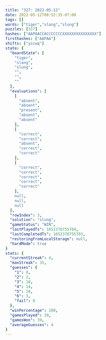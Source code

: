```yaml
---
title: "327: 2022-05-12"
date: 2022-05-12T08:52:35-07:00
tags: []
words: ["tiger","slang","slung"]
puzzles: [327]
hashes: ["AAPAACCACCCCCCCXXXXXXXXXXXXXXX"]
firsthashes: ["AAPAA"]
shifts: ["yscwq"]
state: {
  "boardState": [
    "tiger",
    "slang",
    "slung",
    "",
    "",
    ""
  ],
  "evaluations": [
    [
      "absent",
      "absent",
      "present",
      "absent",
      "absent"
    ],
    [
      "correct",
      "correct",
      "absent",
      "correct",
      "correct"
    ],
    [
      "correct",
      "correct",
      "correct",
      "correct",
      "correct"
    ],
    null,
    null,
    null
  ],
  "rowIndex": 3,
  "solution": "slung",
  "gameStatus": "WIN",
  "lastPlayedTs": 1652370755704,
  "lastCompletedTs": 1652370755703,
  "restoringFromLocalStorage": null,
  "hardMode": true
}
stats: {
  "currentStreak": 4,
  "maxStreak": 35,
  "guesses": {
    "1": 0,
    "2": 2,
    "3": 10,
    "4": 14,
    "5": 10,
    "6": 3,
    "fail": 0
  },
  "winPercentage": 100,
  "gamesPlayed": 39,
  "gamesWon": 39,
  "averageGuesses": 4
}
---
```


<!-- more -->
